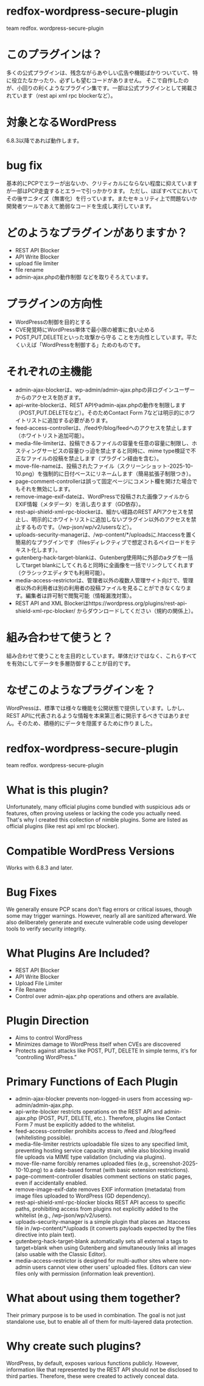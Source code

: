 # redfox-wordpress-secure-plugin
team redfox. wordpress-secure-plugin

# このプラグインは？
多くの公式プラグインは、残念ながらあやしい広告や機能ばかりついていて、特に役立たなかったり、必ずしも望むコードがありません。
そこで自作したのが、小回りの利くようなプラグイン集です。一部は公式プラグインとして掲載されています（rest api xml rpc blockerなど）。

# 対象となるWordPress
6.8.3以降であれば動作します。

# bug fix
基本的にPCPでエラーが出ないか、クリティカルにならない程度に抑えていますが一部はPCP走査するとエラーで引っかかります。
ただし、ほぼすべてにおいてその後サニタイズ（無害化）を行っています。またセキュリティ上で問題ないか開発者ツールであえて脆弱なコードを生成し実行しています。

# どのようなプラグインがありますか？
- REST API Blocker
- API Write Blocker
- upload file limiter
- file rename
- admin-ajax.phpの動作制御
などを取りそろえています。

# プラグインの方向性
- WordPressの制御を目的とする
- CVE発覚時にWordPress単体で最小限の被害に食い止める
- POST,PUT,DELETEといった攻撃から守る
ことを方向性としています。平たくいえば「WordPressを制御する」ためのものです。

# それぞれの主機能
* admin-ajax-blockerは、wp-admin/admin-ajax.phpの非ログインユーザーからのアクセスを防ぎます。
* api-write-blockerは、REST APIやadmin-ajax.phpの動作を制限します（POST,PUT.DELETEなど）。そのためContact Form 7などは明示的にホワイトリストに追加する必要があります。
* feed-access-controllerは、/feedや/blog/feedへのアクセスを禁止します（ホワイトリスト追加可能）。
* media-file-limiterは、投稿できるファイルの容量を任意の容量に制限し、ホスティングサービスの容量ひっ迫を禁止すると同時に、mime type検証で不正なファイルの投稿を禁止します（プラグイン経由を含む）。
* move-file-nameは、投稿されたファイル（スクリーンショット-2025-10-10.png）を強制的に日付ベースにリネームします（簡易拡張子制限つき）。
* page-comment-controllerは誤って固定ページにコメント欄を開けた場合でもそれを無効にします。
* remove-image-exif-dateは、WordPressで投稿された画像ファイルからEXIF情報（メタデータ）を消し去ります（GD依存）。
* rest-api-shield-xml-rpc-blockerは、細かい経路のREST APIアクセスを禁止し、明示的にホワイトリストに追加しないプラグイン以外のアクセスを禁止するものです。（/wp-json/wp/v2/usersなど）。
* uploads-security-managerは、/wp-content/*/uploadsに.htaccessを置く簡易的なプラグインです（filesディレクティブで想定されるペイロードをテキスト化します）。
* gutenberg-hack-target-blankは、Gutenberg使用時に外部のaタグを一括してtarget blankにしてくれると同時に全画像を一括でリンクしてくれます（クラシックエディタでも利用可能）。
* media-access-restrictorは、管理者以外の複数人管理サイト向けで、管理者以外の利用者は別の利用者の投稿ファイルを見ることができなくなります。編集者は許可制で閲覧可能（情報漏洩対策）。
* REST API and XML Blockerはhttps://wordpress.org/plugins/rest-api-shield-xml-rpc-blocker/ からダウンロードしてください（規約の関係上）。

# 組み合わせて使うと？
組み合わせて使うことを主目的としています。単体だけではなく、これらすべてを有効にしてデータを多層防御することが目的です。

# なぜこのようなプラグインを？
WordPressは、標準では様々な機能を公開状態で提供しています。しかし、REST APIに代表されるような情報を本来第三者に開示するべきではありません。そのため、積極的にデータを隠匿するために作りました。

# redfox-wordpress-secure-plugin
team redfox. wordpress-secure-plugin

# What is this plugin?
Unfortunately, many official plugins come bundled with suspicious ads or features, often proving useless or lacking the code you actually need.
That's why I created this collection of nimble plugins. Some are listed as official plugins (like rest api xml rpc blocker).

# Compatible WordPress Versions
Works with 6.8.3 and later.

# Bug Fixes
We generally ensure PCP scans don't flag errors or critical issues, though some may trigger warnings.
However, nearly all are sanitized afterward. We also deliberately generate and execute vulnerable code using developer tools to verify security integrity.

# What Plugins Are Included?
- REST API Blocker
- API Write Blocker
- Upload File Limiter
- File Rename
- Control over admin-ajax.php operations
and others are available.

# Plugin Direction
- Aims to control WordPress
- Minimizes damage to WordPress itself when CVEs are discovered
- Protects against attacks like POST, PUT, DELETE
In simple terms, it's for “controlling WordPress.”

# Primary Functions of Each Plugin
* admin-ajax-blocker prevents non-logged-in users from accessing wp-admin/admin-ajax.php.
* api-write-blocker restricts operations on the REST API and admin-ajax.php (POST, PUT, DELETE, etc.). Therefore, plugins like Contact Form 7 must be explicitly added to the whitelist.
* feed-access-controller prohibits access to /feed and /blog/feed (whitelisting possible).
* media-file-limiter restricts uploadable file sizes to any specified limit, preventing hosting service capacity strain, while also blocking invalid file uploads via MIME type validation (including via plugins).
* move-file-name forcibly renames uploaded files (e.g., screenshot-2025-10-10.png) to a date-based format (with basic extension restrictions).
* page-comment-controller disables comment sections on static pages, even if accidentally enabled.
* remove-image-exif-date removes EXIF information (metadata) from image files uploaded to WordPress (GD dependency).
* rest-api-shield-xml-rpc-blocker blocks REST API access to specific paths, prohibiting access from plugins not explicitly added to the whitelist (e.g., /wp-json/wp/v2/users).
* uploads-security-manager is a simple plugin that places an .htaccess file in /wp-content/*/uploads (it converts payloads expected by the files directive into plain text).
* gutenberg-hack-target-blank automatically sets all external a tags to target=blank when using Gutenberg and simultaneously links all images (also usable with the Classic Editor).
* media-access-restrictor is designed for multi-author sites where non-admin users cannot view other users' uploaded files. Editors can view files only with permission (information leak prevention).

# What about using them together?
Their primary purpose is to be used in combination. The goal is not just standalone use, but to enable all of them for multi-layered data protection.

# Why create such plugins?
WordPress, by default, exposes various functions publicly. However, information like that represented by the REST API should not be disclosed to third parties. Therefore, these were created to actively conceal data.
